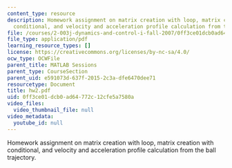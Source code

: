 ```yaml
---
content_type: resource
description: Homework assignment on matrix creation with loop, matrix creation with
  conditional, and velocity and acceleration profile calculation from the ball trajectory.
file: /courses/2-003j-dynamics-and-control-i-fall-2007/0ff3ce01dcb0ad64772c12cfe5a7580a_hw2.pdf
file_type: application/pdf
learning_resource_types: []
license: https://creativecommons.org/licenses/by-nc-sa/4.0/
ocw_type: OCWFile
parent_title: MATLAB Sessions
parent_type: CourseSection
parent_uid: e591073d-637f-2015-2c3a-dfe6470dee71
resourcetype: Document
title: hw2.pdf
uid: 0ff3ce01-dcb0-ad64-772c-12cfe5a7580a
video_files:
  video_thumbnail_file: null
video_metadata:
  youtube_id: null
---
```

Homework assignment on matrix creation with loop, matrix creation with conditional, and velocity and acceleration profile calculation from the ball trajectory.